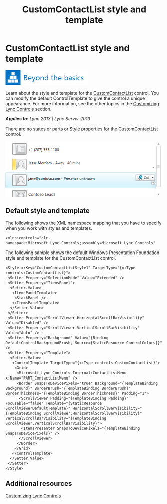 ﻿---
title: CustomContactList style and template
TOCTitle: CustomContactList style and template
ms:assetid: 567316a6-45f6-4b0a-9f1b-c74af5ceffd5
ms:mtpsurl: https://msdn.microsoft.com/en-us/library/JJ933050(v=office.15)
ms:contentKeyID: 50877179
ms.date: 07/24/2014
mtps_version: v=office.15
---

# CustomContactList style and template

![Beyond the basics topic](images/JJ945548.mod_icon_beyondbasics_long(Office.15).png "Beyond the basics topic")

Learn about the style and template for the [CustomContactList](customcontactlist-class-microsoft-lync-controls_1.md) control. You can modify the default ControlTemplate to give the control a unique appearance. For more information, see the other topics in the [Customizing Lync Controls](customizing-lync-controls.md) section.


_**Applies to:** Lync 2013 | Lync Server 2013_

There are no states or parts or [Style](http://msdn.microsoft.com/en-us/library/system.windows.style\(vs.95\).aspx) properties for the CustomContactList control.

![CustomContactList Control](images/JJ945533.CustomContactList_rtm(Office.15).png "CustomContactList Control")

## Default style and template

The following shows the XML namespace mapping that you have to specify when you work with styles and templates.

    xmlns:controls="clr-namespace:Microsoft.Lync.Controls;assembly=Microsoft.Lync.Controls"

The following sample shows the default Windows Presentation Foundation style and template for the CustomContactList control.

    <Style x:Key="CustomContactListStyle1" TargetType="{x:Type controls:CustomContactList}">            
     <Setter Property="SelectionMode" Value="Extended" />            
     <Setter Property="ItemsPanel">
      <Setter.Value>
       <ItemsPanelTemplate>
        <StackPanel />
       </ItemsPanelTemplate>
      </Setter.Value>
     </Setter>
     <Setter Property="ScrollViewer.HorizontalScrollBarVisibility" Value="Disabled" />
     <Setter Property="ScrollViewer.VerticalScrollBarVisibility" Value="Auto" />
     <Setter Property="Background" Value="{Binding DefaultControlBackgroundBrush, Source={StaticResource ControlColors}}" />            
     <Setter Property="Template">
      <Setter.Value>
       <ControlTemplate TargetType="{x:Type controls:CustomContactList}">
        <Grid>                            
         <Microsoft_Lync_Controls_Internal:ContactListMenu x:Name="PART_ContactListMenu" />                            
         <Border SnapsToDevicePixels="true" Background="{TemplateBinding Background}" BorderBrush="{TemplateBinding BorderBrush}" BorderThickness="{TemplateBinding BorderThickness}" Padding="1">
          <ScrollViewer Padding="{TemplateBinding Padding}" Focusable="false" Template="{StaticResource ScrollViewerDefaultTemplate}" HorizontalScrollBarVisibility="{TemplateBinding ScrollViewer.HorizontalScrollBarVisibility}" VerticalScrollBarVisibility="{TemplateBinding ScrollViewer.VerticalScrollBarVisibility}">
           <ItemsPresenter SnapsToDevicePixels="{TemplateBinding SnapsToDevicePixels}" />
          </ScrollViewer>
         </Border>
        </Grid>
       </ControlTemplate>
      </Setter.Value>
     </Setter>
    </Style>

## Additional resources

[Customizing Lync Controls](customizing-lync-controls.md)

